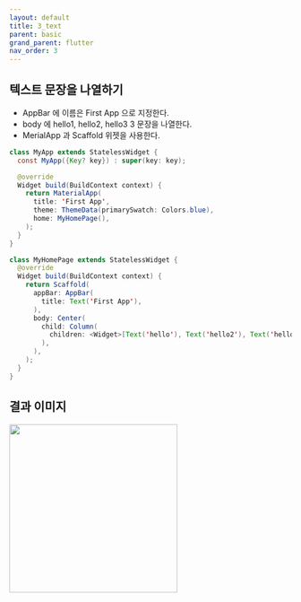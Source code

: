 ```yaml
---
layout: default
title: 3_text
parent: basic
grand_parent: flutter
nav_order: 3
---
```


## 텍스트 문장을 나열하기
- AppBar 에 이름은 First App 으로 지정한다.
- body 에 hello1, hello2, hello3 3 문장을 나열한다.
- MerialApp 과 Scaffold 위젯을 사용한다.

```java
class MyApp extends StatelessWidget {
  const MyApp({Key? key}) : super(key: key);

  @override
  Widget build(BuildContext context) {
    return MaterialApp(
      title: 'First App',
      theme: ThemeData(primarySwatch: Colors.blue),
      home: MyHomePage(),
    );
  }
}

class MyHomePage extends StatelessWidget {
  @override
  Widget build(BuildContext context) {
    return Scaffold(
      appBar: AppBar(
        title: Text('First App'),
      ),
      body: Center(
        child: Column(
          children: <Widget>[Text('hello'), Text('hello2'), Text('hello3')],
        ),
      ),
    );
  }
}
```

## 결과 이미지
<img src="https://user-images.githubusercontent.com/71206860/189519028-12aacf96-de6b-4b26-8e08-1df0060beddb.png" width="300">

